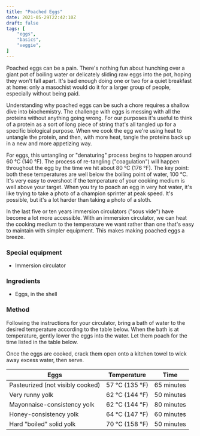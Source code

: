 ```yaml
---
title: "Poached Eggs"
date: 2021-05-29T22:42:10Z
draft: false
tags: [
    "eggs",
    "basics",
    "veggie",
]
---
```


Poached eggs can be a pain. There's nothing fun about hunching over a giant pot of boiling water or delicately sliding raw eggs into the pot, hoping they won't fall apart. It's bad enough doing one or two for a quiet breakfast at home: only a masochist would do it for a larger group of people, especially without being paid.

Understanding why poached eggs can be such a chore requires a shallow dive into biochemistry. The challenge with eggs is messing with all the proteins without anything going wrong. For our purposes it's useful to think of a protein as a sort of long piece of string that's all tangled up for a specific biological purpose. When we cook the egg we're using heat to untangle the protein, and then, with more heat, tangle the proteins back up in a new and more appetizing way.

For eggs, this untangling or "denaturing" process begins to happen around 60 °C (140 °F). The process of re-tangling ("coagulation") will happen throughout the egg by the time we hit about 80 °C (176 °F). The key point: both these temperatures are well below the boiling point of water, 100 °C. It's very easy to overshoot if the temperature of your cooking medium is well above your target. When you try to poach an egg in very hot water, it's like trying to take a photo of a champion sprinter at peak speed. It's possible, but it's a lot harder than taking a photo of a sloth.

In the last five or ten years immersion circulators ("sous vide") have become a lot more accessible. With an immersion circulator, we can heat the cooking medium to the temperature we want rather than one that's easy to maintain with simpler equipment. This makes making poached eggs a breeze.

### Special equipment

* Immersion circulator

### Ingredients

* Eggs, in the shell

### Method

Following the instructions for your circulator, bring a bath of water to the desired temperature according to the table below. When the bath is at temperature, gently lower the eggs into the water. Let them poach for the time listed in the table below.

Once the eggs are cooked, crack them open onto a kitchen towel to wick away excess water, then serve.

| Eggs | Temperature | Time |
| -----|-------------|----|
| Pasteurized (not visibly cooked) | 57 °C (135 °F) | 65 minutes |
| Very runny yolk | 62 °C (144 °F) | 50 minutes |
| Mayonnaise-consistency yolk | 62 °C (144 °F) | 80 minutes |
| Honey-consistency yolk | 64 °C (147 °F) | 60 minutes |
| Hard "boiled" solid yolk | 70 °C (158 °F) | 50 minutes |


